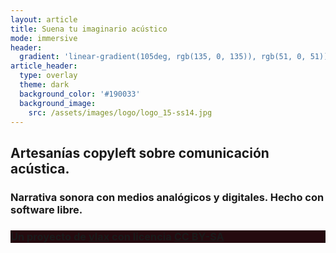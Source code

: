```yaml
---
layout: article
title: Suena tu imaginario acústico
mode: immersive
header:
  gradient: 'linear-gradient(105deg, rgb(135, 0, 135)), rgb(51, 0, 51))'
article_header:
  type: overlay
  theme: dark
  background_color: '#190033'
  background_image: 
    src: /assets/images/logo/logo_15-ss14.jpg
---
```


<div class="hero">

<div class="hero__content">
  <h2><i class="fa fa-cogs"></i> Artesanías copyleft sobre comunicación acústica. </h2> 
  <h3><i class="fa fa-microphone"></i> Narrativa sonora con medios analógicos y digitales. Hecho con software libre.</h3>
</div>

<div class="hero hero--center" style="background-color: #250a0f;">

  <div class="hero__content">
   <h3><i class="fa fa-creative-commons"></i> Un proyecto de </i><a href="https://vlax.dyne.org/whoami/">vlax</a> con licencia <a href="/licencia">CC BY-SA</a></h3>
  </div>
</div>

</div>
